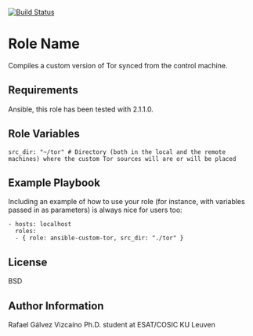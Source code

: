 [![Build Status](https://travis-ci.org/parmegv/ansible-custom-tor.svg?branch=master)](https://travis-ci.org/parmegv/ansible-custom-tor)

Role Name
=========

Compiles a custom version of Tor synced from the control machine.

Requirements
------------

Ansible, this role has been tested with 2.1.1.0.

Role Variables
--------------

	src_dir: "~/tor" # Directory (both in the local and the remote machines) where the custom Tor sources will are or will be placed

Example Playbook
----------------

Including an example of how to use your role (for instance, with variables passed in as parameters) is always nice for users too:

	- hosts: localhost
	  roles:
	  - { role: ansible-custom-tor, src_dir: "./tor" }

License
-------

BSD

Author Information
------------------

Rafael Gálvez Vizcaíno
Ph.D. student at ESAT/COSIC KU Leuven
